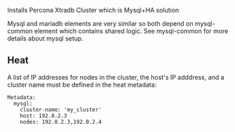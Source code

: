 Installs Percona Xtradb Cluster which is Mysql+HA solution

Mysql and mariadb elements are very similar so both depend on mysql-common
element which contains shared logic. See mysql-common for more details about
mysql setup.

Heat
----

A list of IP addresses for nodes in the cluster, the host's IP adddress, and a
cluster name must be defined in the heat metadata:

    Metadata:
      mysql:
        cluster-name: 'my_cluster'
        host: 192.0.2.3
        nodes: 192.0.2.3,192.0.2.4
